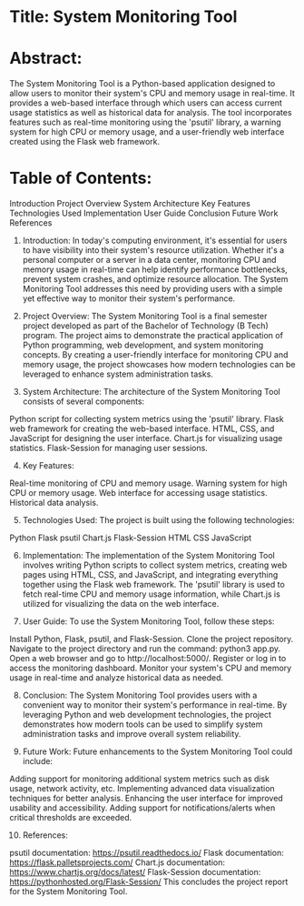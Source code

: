 # Title: System Monitoring Tool

# Abstract:
The System Monitoring Tool is a Python-based application designed to allow users to monitor their system's CPU and memory usage in real-time. It provides a web-based interface through which users can access current usage statistics as well as historical data for analysis. The tool incorporates features such as real-time monitoring using the 'psutil' library, a warning system for high CPU or memory usage, and a user-friendly web interface created using the Flask web framework.

# Table of Contents:

Introduction
Project Overview
System Architecture
Key Features
Technologies Used
Implementation
User Guide
Conclusion
Future Work
References

1. Introduction:
In today's computing environment, it's essential for users to have visibility into their system's resource utilization. Whether it's a personal computer or a server in a data center, monitoring CPU and memory usage in real-time can help identify performance bottlenecks, prevent system crashes, and optimize resource allocation. The System Monitoring Tool addresses this need by providing users with a simple yet effective way to monitor their system's performance.

2. Project Overview:
The System Monitoring Tool is a final semester project developed as part of the Bachelor of Technology (B Tech) program. The project aims to demonstrate the practical application of Python programming, web development, and system monitoring concepts. By creating a user-friendly interface for monitoring CPU and memory usage, the project showcases how modern technologies can be leveraged to enhance system administration tasks.

3. System Architecture:
The architecture of the System Monitoring Tool consists of several components:

Python script for collecting system metrics using the 'psutil' library.
Flask web framework for creating the web-based interface.
HTML, CSS, and JavaScript for designing the user interface.
Chart.js for visualizing usage statistics.
Flask-Session for managing user sessions.

4. Key Features:

Real-time monitoring of CPU and memory usage.
Warning system for high CPU or memory usage.
Web interface for accessing usage statistics.
Historical data analysis.

5. Technologies Used:
The project is built using the following technologies:

Python
Flask
psutil
Chart.js
Flask-Session
HTML
CSS
JavaScript

6. Implementation:
The implementation of the System Monitoring Tool involves writing Python scripts to collect system metrics, creating web pages using HTML, CSS, and JavaScript, and integrating everything together using the Flask web framework. The 'psutil' library is used to fetch real-time CPU and memory usage information, while Chart.js is utilized for visualizing the data on the web interface.

7. User Guide:
To use the System Monitoring Tool, follow these steps:

Install Python, Flask, psutil, and Flask-Session.
Clone the project repository.
Navigate to the project directory and run the command: python3 app.py.
Open a web browser and go to http://localhost:5000/.
Register or log in to access the monitoring dashboard.
Monitor your system's CPU and memory usage in real-time and analyze historical data as needed.

8. Conclusion:
The System Monitoring Tool provides users with a convenient way to monitor their system's performance in real-time. By leveraging Python and web development technologies, the project demonstrates how modern tools can be used to simplify system administration tasks and improve overall system reliability.

9. Future Work:
Future enhancements to the System Monitoring Tool could include:

Adding support for monitoring additional system metrics such as disk usage, network activity, etc.
Implementing advanced data visualization techniques for better analysis.
Enhancing the user interface for improved usability and accessibility.
Adding support for notifications/alerts when critical thresholds are exceeded.

10. References:

psutil documentation: https://psutil.readthedocs.io/
Flask documentation: https://flask.palletsprojects.com/
Chart.js documentation: https://www.chartjs.org/docs/latest/
Flask-Session documentation: https://pythonhosted.org/Flask-Session/
This concludes the project report for the System Monitoring Tool.
